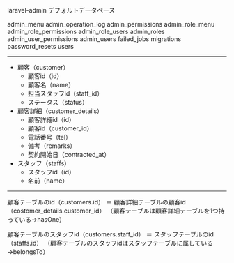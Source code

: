 
laravel-admin デフォルトデータベース

admin_menu
admin_operation_log
admin_permissions
admin_role_menu
admin_role_permissions
admin_role_users
admin_roles
admin_user_permissions
admin_users
failed_jobs
migrations
password_resets
users

---------------------------------------------

- 顧客（customer）
	- 顧客id（id）
	- 顧客名（name）
	- 担当スタッフid（staff_id）
	- ステータス（status）
- 顧客詳細（customer_details）
	- 顧客詳細id（id）
	- 顧客id（customer_id）
	- 電話番号（tel）
	- 備考（remarks）
	- 契約開始日（contracted_at）
- スタッフ（staffs）
	- スタッフid（id）
	- 名前（name）

---------------------------------------------

顧客テーブルのid（customers.id）
＝ 顧客詳細テーブルの顧客id（costomer_details.customer_id）
（顧客テーブルは顧客詳細テーブルを1つ持っている→hasOne）

顧客テーブルのスタッフid（customers.staff_id）
＝ スタッフテーブルのid（staffs.id）
（顧客テーブルのスタッフidはスタッフテーブルに属している→belongsTo）